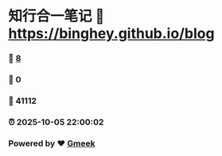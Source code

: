 # 知行合一笔记 :link: https://binghey.github.io/blog 
### :page_facing_up: [8](https://binghey.github.io/blog/tag.html) 
### :speech_balloon: 0 
### :hibiscus: 41112 
### :alarm_clock: 2025-10-05 22:00:02 
### Powered by :heart: [Gmeek](https://github.com/Meekdai/Gmeek)
